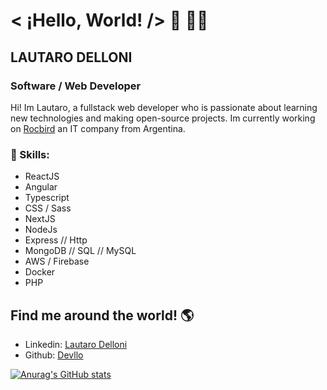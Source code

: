 # < ¡Hello, World! /> 👋 👨‍💻

## LAUTARO DELLONI
### Software / Web Developer 

Hi! Im Lautaro, a fullstack web developer who is passionate about learning new technologies and making open-source projects. Im currently working on [Rocbird](https://www.linkedin.com/company/rocbird ) an IT company from Argentina.

### 🥇 Skills:

- ReactJS
- Angular
- Typescript
- CSS / Sass 
- NextJS
- NodeJs
- Express // Http
- MongoDB // SQL // MySQL
- AWS / Firebase 
- Docker
- PHP

## Find me around the world! 🌎

- Linkedin: [Lautaro Delloni](https://www.linkedin.com/in/lautarodelloni)
- Github: [Devllo](https://github.com/DeVllo)


[![Anurag's GitHub stats](https://github-readme-stats.vercel.app/api?username=devllo&theme=dracula&show_icons=true&count_private=true)](https://github.com/anuraghazra/github-readme-stats)

